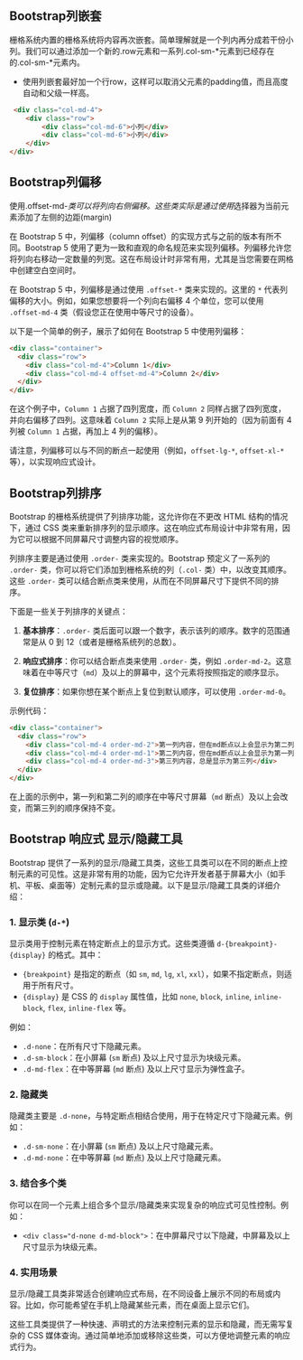 ## Bootstrap列嵌套

栅格系统内置的栅格系统将内容再次嵌套。简单理解就是一个列内再分成若干份小列。我们可以通过添加一个新的.row元素和一系列.col-sm-*元素到已经存在的.col-sm-*元素内。

- 使用列嵌套最好加一个行row，这样可以取消父元素的padding值，而且高度自动和父级一样高。

```html
 <div class="col-md-4">
    <div class="row">
        <div class="col-md-6">小列</div>
        <div class="col-md-6">小列</div>
    </div>
</div>
```

## Bootstrap列偏移

使用.offset-md-*类可以将列向右侧偏移。这些类实际是通过使用*选择器为当前元素添加了左侧的边距(margin)

在 Bootstrap 5 中，列偏移（column offset）的实现方式与之前的版本有所不同。Bootstrap 5 使用了更为一致和直观的命名规范来实现列偏移。列偏移允许您将列向右移动一定数量的列宽。这在布局设计时非常有用，尤其是当您需要在网格中创建空白空间时。

在 Bootstrap 5 中，列偏移是通过使用 `.offset-*` 类来实现的。这里的 `*` 代表列偏移的大小。例如，如果您想要将一个列向右偏移 4 个单位，您可以使用 `.offset-md-4` 类（假设您正在使用中等尺寸的设备）。

以下是一个简单的例子，展示了如何在 Bootstrap 5 中使用列偏移：

```html
<div class="container">
  <div class="row">
    <div class="col-md-4">Column 1</div>
    <div class="col-md-4 offset-md-4">Column 2</div>
  </div>
</div>
```

在这个例子中，`Column 1` 占据了四列宽度，而 `Column 2` 同样占据了四列宽度，并向右偏移了四列。这意味着 `Column 2` 实际上是从第 9 列开始的（因为前面有 4 列被 `Column 1` 占据，再加上 4 列的偏移）。

请注意，列偏移可以与不同的断点一起使用（例如，`offset-lg-*`, `offset-xl-*` 等），以实现响应式设计。

## Bootstrap列排序

Bootstrap 的栅格系统提供了列排序功能，这允许你在不更改 HTML 结构的情况下，通过 CSS 类来重新排序列的显示顺序。这在响应式布局设计中非常有用，因为它可以根据不同屏幕尺寸调整内容的视觉顺序。

列排序主要是通过使用 `.order-` 类来实现的。Bootstrap 预定义了一系列的 `.order-` 类，你可以将它们添加到栅格系统的列（`.col-` 类）中，以改变其顺序。这些 `.order-` 类可以结合断点类来使用，从而在不同屏幕尺寸下提供不同的排序。

下面是一些关于列排序的关键点：

1. **基本排序**：`.order-` 类后面可以跟一个数字，表示该列的顺序。数字的范围通常是从 0 到 12（或者是栅格系统列的总数）。

2. **响应式排序**：你可以结合断点类来使用 `.order-` 类，例如 `.order-md-2`。这意味着在中等尺寸（`md`）及以上的屏幕中，这个元素将按照指定的顺序显示。

3. **复位排序**：如果你想在某个断点上复位到默认顺序，可以使用 `.order-md-0`。

示例代码：

```html
<div class="container">
  <div class="row">
    <div class="col-md-4 order-md-2">第一列内容，但在md断点以上会显示为第二列</div>
    <div class="col-md-4 order-md-1">第二列内容，但在md断点以上会显示为第一列</div>
    <div class="col-md-4 order-md-3">第三列内容，总是显示为第三列</div>
  </div>
</div>
```

在上面的示例中，第一列和第二列的顺序在中等尺寸屏幕（`md` 断点）及以上会改变，而第三列的顺序保持不变。

## Bootstrap 响应式 显示/隐藏工具

Bootstrap 提供了一系列的显示/隐藏工具类，这些工具类可以在不同的断点上控制元素的可见性。这是非常有用的功能，因为它允许开发者基于屏幕大小（如手机、平板、桌面等）定制元素的显示或隐藏。以下是显示/隐藏工具类的详细介绍：

### 1. 显示类 (`d-*`)

显示类用于控制元素在特定断点上的显示方式。这些类遵循 `d-{breakpoint}-{display}` 的格式。其中：

- `{breakpoint}` 是指定的断点（如 `sm`, `md`, `lg`, `xl`, `xxl`），如果不指定断点，则适用于所有尺寸。
- `{display}` 是 CSS 的 `display` 属性值，比如 `none`, `block`, `inline`, `inline-block`, `flex`, `inline-flex` 等。

例如：

- `.d-none`：在所有尺寸下隐藏元素。
- `.d-sm-block`：在小屏幕 (`sm` 断点) 及以上尺寸显示为块级元素。
- `.d-md-flex`：在中等屏幕 (`md` 断点) 及以上尺寸显示为弹性盒子。

### 2. 隐藏类

隐藏类主要是 `.d-none`，与特定断点相结合使用，用于在特定尺寸下隐藏元素。例如：

- `.d-sm-none`：在小屏幕 (`sm` 断点) 及以上尺寸隐藏元素。
- `.d-md-none`：在中等屏幕 (`md` 断点) 及以上尺寸隐藏元素。

### 3. 结合多个类

你可以在同一个元素上组合多个显示/隐藏类来实现复杂的响应式可见性控制。例如：

- `<div class="d-none d-md-block">`：在中屏幕尺寸以下隐藏，中屏幕及以上尺寸显示为块级元素。

### 4. 实用场景

显示/隐藏工具类非常适合创建响应式布局，在不同设备上展示不同的布局或内容。比如，你可能希望在手机上隐藏某些元素，而在桌面上显示它们。

这些工具类提供了一种快速、声明式的方法来控制元素的显示和隐藏，而无需写复杂的 CSS 媒体查询。通过简单地添加或移除这些类，可以方便地调整元素的响应式行为。
